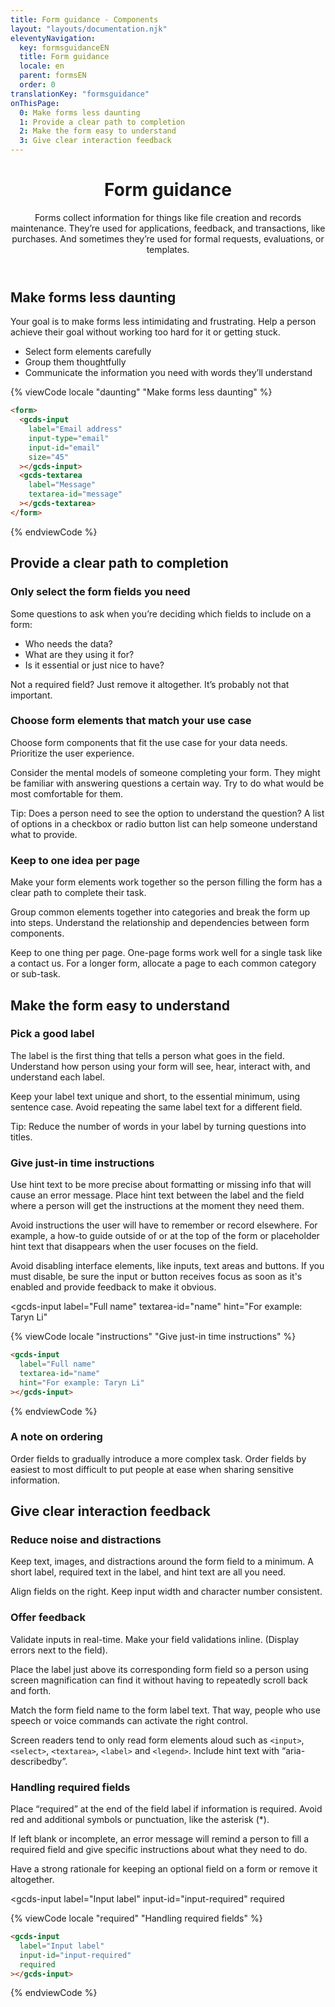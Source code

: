 ```yaml
---
title: Form guidance - Components
layout: "layouts/documentation.njk"
eleventyNavigation:
  key: formsguidanceEN
  title: Form guidance
  locale: en
  parent: formsEN
  order: 0
translationKey: "formsguidance"
onThisPage:
  0: Make forms less daunting
  1: Provide a clear path to completion
  2: Make the form easy to understand
  3: Give clear interaction feedback
---
```


<header>

# Form guidance

Forms collect information for things like file creation and records maintenance. They’re used for applications, feedback, and transactions, like purchases. And sometimes they’re used for formal requests, evaluations, or templates.

</header>

<section aria-label="Make forms less daunting">

## Make forms less daunting

Your goal is to make forms less intimidating and frustrating. Help a person achieve their goal without working too hard for it or getting stuck.

- Select form elements carefully
- Group them thoughtfully
- Communicate the information you need with words they’ll understand

<form>
  <gcds-input
    label="Email address"
    input-type="email"
    input-id="email"
    size="45"
  ></gcds-input>
  <gcds-textarea
    label="Message"
    textarea-id="message"
  ></gcds-textarea>
</form>

{% viewCode locale "daunting" "Make forms less daunting" %}

``` html
<form>
  <gcds-input
    label="Email address"
    input-type="email"
    input-id="email"
    size="45"
  ></gcds-input>
  <gcds-textarea
    label="Message"
    textarea-id="message"
  ></gcds-textarea>
</form>
```

{% endviewCode %}

</section>

<section aria-label="Provide a clear path to completion">

## Provide a clear path to completion

### Only select the form fields you need

Some questions to ask when you’re deciding which fields to include on a form:

- Who needs the data?
- What are they using it for?
- Is it essential or just nice to have?

Not a required field? Just remove it altogether. It’s probably not that important.

### Choose form elements that match your use case

Choose form components that fit the use case for your data needs. Prioritize the user experience.  

Consider the mental models of someone completing your form. They might be familiar with answering questions a certain way. Try to do what would be most comfortable for them.

Tip: Does a person need to see the option to understand the question? A list of options in a checkbox or radio button list can help someone understand what to provide.

### Keep to one idea per page

Make your form elements work together so the person filling the form has a clear path to complete their task.

Group common elements together into categories and break the form up into steps. Understand the relationship and dependencies between form components.

Keep to one thing per page. One-page forms work well for a single task like a contact us. For a longer form, allocate a page to each common category or sub-task.

</section>

<section aria-label="Make the form easy to understand">

## Make the form easy to understand

### Pick a good label

The label is the first thing that tells a person what goes in the field. Understand how person using your form will see, hear, interact with, and understand each label.  

Keep your label text unique and short, to the essential minimum, using sentence case. Avoid repeating the same label text for a different field.

Tip: Reduce the number of words in your label by turning questions into titles.

### Give just-in time instructions

Use hint text to be more precise about formatting or missing info that will cause an error message. Place hint text between the label and the field where a person will get the instructions at the moment they need them.

Avoid instructions the user will have to remember or record elsewhere. For example, a how-to guide outside of or at the top of the form or placeholder hint text that disappears when the user focuses on the field.

Avoid disabling interface elements, like inputs, text areas and buttons. If you must disable, be sure the input or button receives focus as soon as it's enabled and provide feedback to make it obvious.

<gcds-input
  label="Full name"
  textarea-id="name"
  hint="For example: Taryn Li"
></gcds-input>

{% viewCode locale "instructions" "Give just-in time instructions" %}

``` html
<gcds-input
  label="Full name"
  textarea-id="name"
  hint="For example: Taryn Li"
></gcds-input>
```

{% endviewCode %}

### A note on ordering

Order fields to gradually introduce a more complex task. Order fields by easiest to most difficult to put people at ease when sharing sensitive information.

</section>

<section aria-label="Give clear interaction feedback">

## Give clear interaction feedback

### Reduce noise and distractions

Keep text, images, and distractions around the form field to a minimum. A short label, required text in the label, and hint text are all you need.

Align fields on the right. Keep input width and character number consistent.

### Offer feedback

Validate inputs in real-time. Make your field validations inline. (Display errors next to the field).

Place the label just above its corresponding form field so a person using screen magnification can find it without having to repeatedly scroll back and forth.

Match the form field name to the form label text. That way, people who use speech or voice commands can activate the right control.

Screen readers tend to only read form elements aloud such as `<input>`, `<select>`, `<textarea>`, `<label>` and `<legend>`. Include hint text with “aria-describedby”.

### Handling required fields

Place “required” at the end of the field label if information is required. Avoid red and additional symbols or punctuation, like the asterisk (*).

If left blank or incomplete, an error message will remind a person to fill a required field and give specific instructions about what they need to do.

Have a strong rationale for keeping an optional field on a form or remove it altogether.

<gcds-input
  label="Input label"
  input-id="input-required"
  required
></gcds-input>

{% viewCode locale "required" "Handling required fields" %}

``` html
<gcds-input
  label="Input label"
  input-id="input-required"
  required
></gcds-input>
```

{% endviewCode %}

</section>
